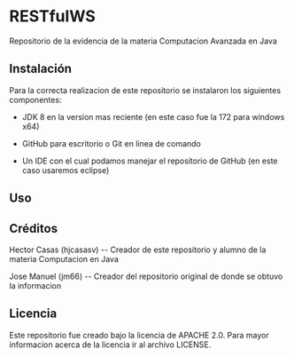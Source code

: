 # RESTfulWS
Repositorio de la evidencia de la materia Computacion Avanzada en Java

## Instalación

Para la correcta realizacion de este repositorio se instalaron los siguientes componentes:

+ JDK 8 en la version mas reciente (en este caso fue la 172 para windows x64)

+ GitHub para escritorio o Git en linea de comando

+ Un IDE con el cual podamos manejar el repositorio de GitHub (en este caso usaremos eclipse)

## Uso

## Créditos

Hector Casas (hjcasasv) -- Creador de este repositorio y alumno de la materia Computacion en Java

Jose Manuel (jm66) -- Creador del repositorio original de donde se obtuvo la informacion

## Licencia

Este repositorio fue creado bajo la licencia de APACHE 2.0. Para mayor informacion acerca de la licencia ir al archivo LICENSE.
